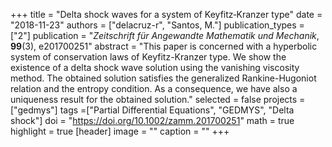 +++
title = "Delta shock waves for a system of Keyfitz‐Kranzer type"
date = "2018-11-23"
authors = ["delacruz-r", "Santos, M."]
publication_types = ["2"]
publication = "*Zeitschrift für Angewandte Mathematik und Mechanik*, **99**(3), e201700251"
abstract = "This paper is concerned with a hyperbolic system of conservation laws of Keyfitz-Kranzer type. We show the existence of a delta shock wave solution using the vanishing viscosity method. The obtained solution satisfies the generalized Rankine-Hugoniot relation and the entropy condition. As a consequence, we have also a uniqueness result for the obtained solution."
selected = false
projects = ["gedmys"]
tags =["Partial Differential Equations", "GEDMYS", "Delta shock"]
doi = "https://doi.org/10.1002/zamm.201700251"
math = true
highlight = true
[header]
image = ""
caption = ""
+++

